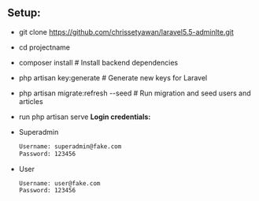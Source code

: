


## Setup:

- git clone https://github.com/chrissetyawan/laravel5.5-adminlte.git
- cd projectname
- composer install                   # Install backend dependencies
- php artisan key:generate           # Generate new keys for Laravel
- php artisan migrate:refresh --seed # Run migration and seed users and articles
- run php artisan serve
**Login credentials:**  

- Superadmin
  ```bash
  Username: superadmin@fake.com  
  Password: 123456
  ```

- User
  ```bash
  Username: user@fake.com  
  Password: 123456
  ```
